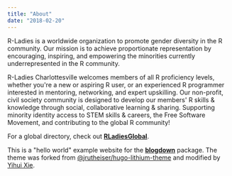 ```yaml
---
title: "About"
date: "2018-02-20"
---
```



R-Ladies is a worldwide organization to promote gender diversity in the R community. Our mission is to achieve proportionate representation by encouraging, inspiring, and empowering the minorities currently underrepresented in the R community.

R-Ladies Charlottesville welcomes members of all R proficiency levels, whether you're a new or aspiring R user, or an experienced R programmer interested in mentoring, networking, and expert upskilling. Our non-profit, civil society community is designed to develop our members' R skills & knowledge through social, collaborative learning & sharing. Supporting minority identity access to STEM skills & careers, the Free Software Movement, and contributing to the global R community!

For a global directory, check out [**RLadiesGlobal**](https://rladies.org/).





This is a "hello world" example website for the [**blogdown**](https://github.com/rstudio/blogdown) package. The theme was forked from [@jrutheiser/hugo-lithium-theme](https://github.com/jrutheiser/hugo-lithium-theme) and modified by [Yihui Xie](https://github.com/yihui/hugo-lithium-theme).
